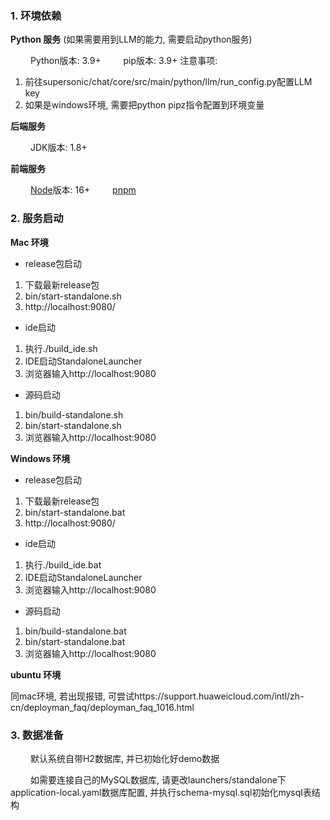 ### 1. 环境依赖

**Python 服务** (如果需要用到LLM的能力, 需要启动python服务)

&ensp;&ensp;&ensp;&ensp; Python版本: 3.9+
&ensp;&ensp;&ensp;&ensp; pip版本: 3.9+
注意事项:
1. 前往supersonic/chat/core/src/main/python/llm/run_config.py配置LLM key
2. 如果是windows环境, 需要把python pipz指令配置到环境变量

**后端服务**

&ensp;&ensp;&ensp;&ensp; JDK版本: 1.8+

**前端服务**

&ensp;&ensp;&ensp;&ensp; [Node](https://nodejs.org/)版本: 16+
&ensp;&ensp;&ensp;&ensp; [pnpm](https://pnpm.io/)


### 2. 服务启动

**Mac 环境**

* release包启动
1. 下载最新release包
2. bin/start-standalone.sh
3. http://localhost:9080/

* ide启动
1. 执行./build_ide.sh
2. IDE启动StandaloneLauncher
3. 浏览器输入http://localhost:9080

* 源码启动
1. bin/build-standalone.sh
2. bin/start-standalone.sh
3. 浏览器输入http://localhost:9080

**Windows 环境**

* release包启动
1. 下载最新release包
2. bin/start-standalone.bat
3. http://localhost:9080/

* ide启动
1. 执行./build_ide.bat
2. IDE启动StandaloneLauncher
3. 浏览器输入http://localhost:9080

* 源码启动
1. bin/build-standalone.bat
2. bin/start-standalone.bat
3. 浏览器输入http://localhost:9080

**ubuntu 环境**

同mac环境, 若出现报错, 可尝试https://support.huaweicloud.com/intl/zh-cn/deployman_faq/deployman_faq_1016.html

### 3. 数据准备

&ensp;&ensp;&ensp;&ensp; 默认系统自带H2数据库, 并已初始化好demo数据

&ensp;&ensp;&ensp;&ensp; 如需要连接自己的MySQL数据库, 请更改launchers/standalone下application-local.yaml数据库配置,
并执行schema-mysql.sql初始化mysql表结构